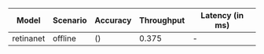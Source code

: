 | Model     | Scenario   | Accuracy   |   Throughput | Latency (in ms)   |
|-----------|------------|------------|--------------|-------------------|
| retinanet | offline    | ()         |        0.375 | -                 |